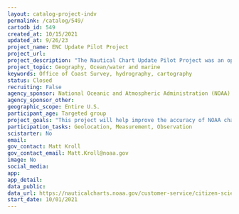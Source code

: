 ```yaml
---
layout: catalog-project-indv
permalink: /catalog/549/
cartodb_id: 549
created_at: 10/15/2021
updated_at: 9/26/23
project_name: ENC Update Pilot Project
project_url: 
project_description: "The Nautical Chart Update Pilot Project was an opportunity for individuals and local groups, such as boating clubs, to help evaluate and improve information on NOAA electronic navigational charts (NOAA ENC®). Citizen scientists were encouraged to submit annual reports addressing a specific ENC or area. These reports were evaluated by NOAA cartographers for potential chart updates."
project_topic: Geography, Ocean/water and marine
keywords: Office of Coast Survey, hydrography, cartography
status: Closed
recruiting: False  
agency_sponsor: National Oceanic and Atmospheric Administration (NOAA)
agency_sponsor_other: 
geographic_scope: Entire U.S.
participant_age: Targeted group
project_goals: "This project will help improve the accuracy of NOAA charts and publications."
participation_tasks: Geolocation, Measurement, Observation
scistarter: No
email: 
gov_contact: Matt Kroll
gov_contact_email: Matt.Kroll@noaa.gov
image: No
social_media: 
app: 
app_detail: 
data_public: 
data_url: https://nauticalcharts.noaa.gov/customer-service/citizen-science.html
start_date: 10/01/2021
---
```

